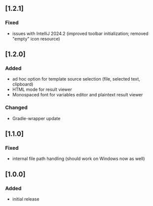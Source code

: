 ## [1.2.1]

### Fixed
- issues with IntelliJ 2024.2 (improved toolbar initialization; removed "empty" icon resource)

## [1.2.0]

### Added
- ad hoc option for template source selection (file, selected text, clipboard)
- HTML mode for result viewer
- Monospaced font for variables editor and plaintext result viewer

### Changed
- Gradle-wrapper update

## [1.1.0]

### Fixed
- internal file path handling (should work on Windows now as well)

## [1.0.0]

### Added
- initial release
